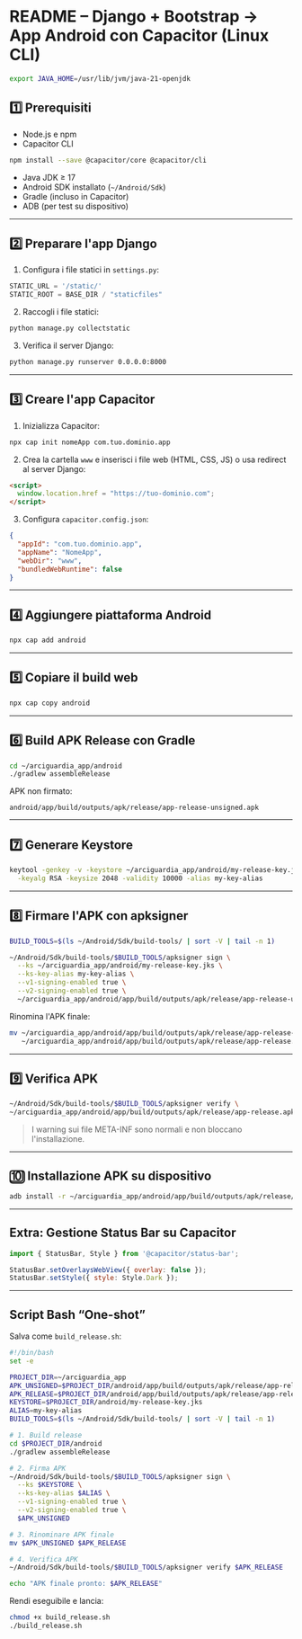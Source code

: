 # README – Django + Bootstrap → App Android con Capacitor (Linux CLI)

```bash
export JAVA_HOME=/usr/lib/jvm/java-21-openjdk
```
## 1️⃣ Prerequisiti

- Node.js e npm
- Capacitor CLI
```bash
npm install --save @capacitor/core @capacitor/cli
```
- Java JDK ≥ 17
- Android SDK installato (`~/Android/Sdk`)
- Gradle (incluso in Capacitor)
- ADB (per test su dispositivo)

---

## 2️⃣ Preparare l'app Django

1. Configura i file statici in `settings.py`:
```python
STATIC_URL = '/static/'
STATIC_ROOT = BASE_DIR / "staticfiles"
```

2. Raccogli i file statici:
```bash
python manage.py collectstatic
```

3. Verifica il server Django:
```bash
python manage.py runserver 0.0.0.0:8000
```

---

## 3️⃣ Creare l'app Capacitor

1. Inizializza Capacitor:
```bash
npx cap init nomeApp com.tuo.dominio.app
```

2. Crea la cartella `www` e inserisci i file web (HTML, CSS, JS) o usa redirect al server Django:
```html
<script>
  window.location.href = "https://tuo-dominio.com";
</script>
```

3. Configura `capacitor.config.json`:
```json
{
  "appId": "com.tuo.dominio.app",
  "appName": "NomeApp",
  "webDir": "www",
  "bundledWebRuntime": false
}
```

---

## 4️⃣ Aggiungere piattaforma Android
```bash
npx cap add android
```

---

## 5️⃣ Copiare il build web
```bash
npx cap copy android
```

---

## 6️⃣ Build APK Release con Gradle
```bash
cd ~/arciguardia_app/android
./gradlew assembleRelease
```
APK non firmato:
```
android/app/build/outputs/apk/release/app-release-unsigned.apk
```

---

## 7️⃣ Generare Keystore
```bash
keytool -genkey -v -keystore ~/arciguardia_app/android/my-release-key.jks \
  -keyalg RSA -keysize 2048 -validity 10000 -alias my-key-alias
```

---

## 8️⃣ Firmare l'APK con apksigner
```bash
BUILD_TOOLS=$(ls ~/Android/Sdk/build-tools/ | sort -V | tail -n 1)

~/Android/Sdk/build-tools/$BUILD_TOOLS/apksigner sign \
  --ks ~/arciguardia_app/android/my-release-key.jks \
  --ks-key-alias my-key-alias \
  --v1-signing-enabled true \
  --v2-signing-enabled true \
  ~/arciguardia_app/android/app/build/outputs/apk/release/app-release-unsigned.apk
```
Rinomina l'APK finale:
```bash
mv ~/arciguardia_app/android/app/build/outputs/apk/release/app-release-unsigned.apk \
   ~/arciguardia_app/android/app/build/outputs/apk/release/app-release.apk
```

---

## 9️⃣ Verifica APK
```bash
~/Android/Sdk/build-tools/$BUILD_TOOLS/apksigner verify \
~/arciguardia_app/android/app/build/outputs/apk/release/app-release.apk
```
> I warning sui file META-INF sono normali e non bloccano l'installazione.

---

## 🔟 Installazione APK su dispositivo
```bash
adb install -r ~/arciguardia_app/android/app/build/outputs/apk/release/app-release.apk
```

---

## Extra: Gestione Status Bar su Capacitor
```javascript
import { StatusBar, Style } from '@capacitor/status-bar';

StatusBar.setOverlaysWebView({ overlay: false });
StatusBar.setStyle({ style: Style.Dark });
```

---

## Script Bash “One-shot”
Salva come `build_release.sh`:
```bash
#!/bin/bash
set -e

PROJECT_DIR=~/arciguardia_app
APK_UNSIGNED=$PROJECT_DIR/android/app/build/outputs/apk/release/app-release-unsigned.apk
APK_RELEASE=$PROJECT_DIR/android/app/build/outputs/apk/release/app-release.apk
KEYSTORE=$PROJECT_DIR/android/my-release-key.jks
ALIAS=my-key-alias
BUILD_TOOLS=$(ls ~/Android/Sdk/build-tools/ | sort -V | tail -n 1)

# 1. Build release
cd $PROJECT_DIR/android
./gradlew assembleRelease

# 2. Firma APK
~/Android/Sdk/build-tools/$BUILD_TOOLS/apksigner sign \
  --ks $KEYSTORE \
  --ks-key-alias $ALIAS \
  --v1-signing-enabled true \
  --v2-signing-enabled true \
  $APK_UNSIGNED

# 3. Rinominare APK finale
mv $APK_UNSIGNED $APK_RELEASE

# 4. Verifica APK
~/Android/Sdk/build-tools/$BUILD_TOOLS/apksigner verify $APK_RELEASE

echo "APK finale pronto: $APK_RELEASE"
```
Rendi eseguibile e lancia:
```bash
chmod +x build_release.sh
./build_release.sh
```


